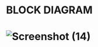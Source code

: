 # BLOCK DIAGRAM

# ![Screenshot (14)](https://user-images.githubusercontent.com/98890597/157711891-00a1d7e7-545a-4eab-b3d7-0a3aee206a8a.png)

